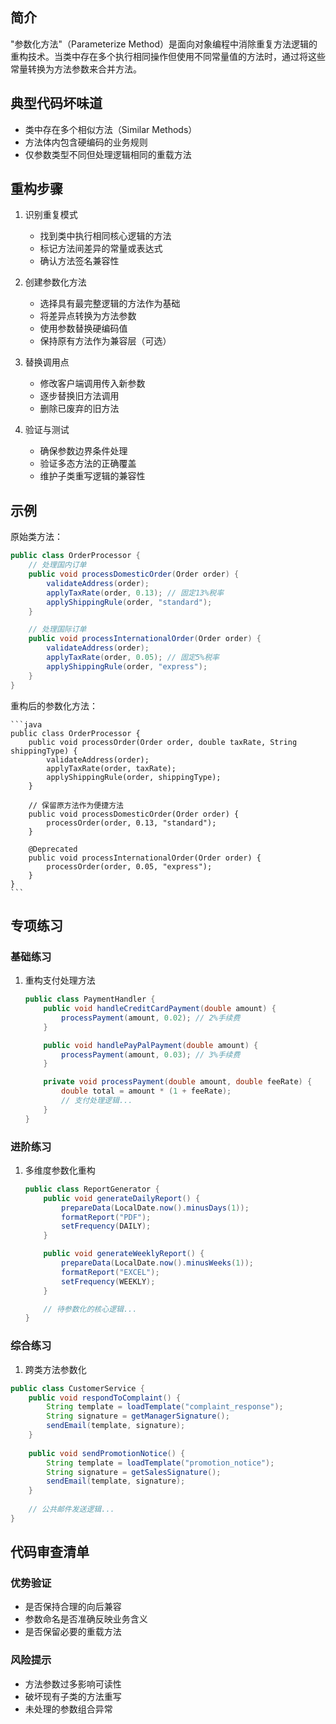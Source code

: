 ## 简介
"参数化方法"（Parameterize Method）是面向对象编程中消除重复方法逻辑的重构技术。当类中存在多个执行相同操作但使用不同常量值的方法时，通过将这些常量转换为方法参数来合并方法。

## 典型代码坏味道
- 类中存在多个相似方法（Similar Methods）
- 方法体内包含硬编码的业务规则
- 仅参数类型不同但处理逻辑相同的重载方法

## 重构步骤
1. 识别重复模式
   - 找到类中执行相同核心逻辑的方法
   - 标记方法间差异的常量或表达式
   - 确认方法签名兼容性

2. 创建参数化方法
   - 选择具有最完整逻辑的方法作为基础
   - 将差异点转换为方法参数
   - 使用参数替换硬编码值
   - 保持原有方法作为兼容层（可选）

3. 替换调用点
   - 修改客户端调用传入新参数
   - 逐步替换旧方法调用
   - 删除已废弃的旧方法

4. 验证与测试
   - 确保参数边界条件处理
   - 验证多态方法的正确覆盖
   - 维护子类重写逻辑的兼容性

## 示例
原始类方法：

```java
public class OrderProcessor {
    // 处理国内订单
    public void processDomesticOrder(Order order) {
        validateAddress(order);
        applyTaxRate(order, 0.13); // 固定13%税率
        applyShippingRule(order, "standard");
    }

    // 处理国际订单
    public void processInternationalOrder(Order order) {
        validateAddress(order);
        applyTaxRate(order, 0.05); // 固定5%税率
        applyShippingRule(order, "express");
    }
}
```

重构后的参数化方法：

    ```java
    public class OrderProcessor {
        public void processOrder(Order order, double taxRate, String shippingType) {
            validateAddress(order);
            applyTaxRate(order, taxRate);
            applyShippingRule(order, shippingType);
        }
    
        // 保留原方法作为便捷方法
        public void processDomesticOrder(Order order) {
            processOrder(order, 0.13, "standard");
        }
    
        @Deprecated
        public void processInternationalOrder(Order order) {
            processOrder(order, 0.05, "express");
        }
    }
    ```

## 专项练习
### 基础练习
1. 重构支付处理方法

    ```java
    public class PaymentHandler {
        public void handleCreditCardPayment(double amount) {
            processPayment(amount, 0.02); // 2%手续费
        }
    
        public void handlePayPalPayment(double amount) {
            processPayment(amount, 0.03); // 3%手续费
        }
    
        private void processPayment(double amount, double feeRate) {
            double total = amount * (1 + feeRate);
            // 支付处理逻辑...
        }
    }
    ```

### 进阶练习
1. 多维度参数化重构

    ```java
    public class ReportGenerator {
        public void generateDailyReport() {
            prepareData(LocalDate.now().minusDays(1));
            formatReport("PDF");
            setFrequency(DAILY);
        }
    
        public void generateWeeklyReport() {
            prepareData(LocalDate.now().minusWeeks(1));
            formatReport("EXCEL");
            setFrequency(WEEKLY);
        }
    
        // 待参数化的核心逻辑...
    }
    ```

### 综合练习
1. 跨类方法参数化
```java
public class CustomerService {
    public void respondToComplaint() {
        String template = loadTemplate("complaint_response");
        String signature = getManagerSignature();
        sendEmail(template, signature);
    }
    
    public void sendPromotionNotice() {
        String template = loadTemplate("promotion_notice"); 
        String signature = getSalesSignature();
        sendEmail(template, signature);
    }
    
    // 公共邮件发送逻辑...
}
```

## 代码审查清单
### 优势验证
- 是否保持合理的向后兼容
- 参数命名是否准确反映业务含义
- 是否保留必要的重载方法

### 风险提示
- 方法参数过多影响可读性
- 破坏现有子类的方法重写
- 未处理的参数组合异常
